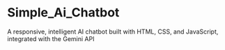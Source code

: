 # Simple_Ai_Chatbot
A responsive, intelligent AI chatbot built with HTML, CSS, and JavaScript, integrated with the Gemini API
